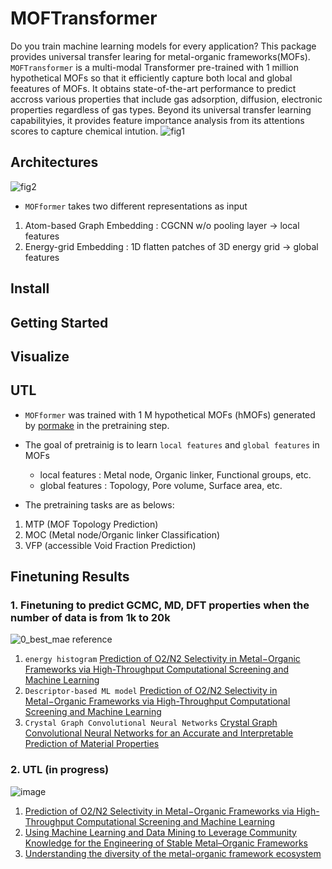 # MOFTransformer

 Do you train machine learning models for every application? This package provides universal transfer learing for metal-organic frameworks(MOFs). `MOFTransformer` is a multi-modal Transformer pre-trained with 1 million hypothetical MOFs so that it efficiently capture both local and global feeatures of MOFs. It obtains state-of-the-art performance to predict accross various properties that include gas adsorption, diffusion, electronic properties regardless of gas types. Beyond its universal transfer learning capabilityies, it provides feature importance analysis from its attentions scores to capture chemical intution.
![fig1](https://user-images.githubusercontent.com/64190846/167797065-1a104b35-a949-4775-93d4-c7310d90afbb.jpg)

## Architectures
![fig2](https://user-images.githubusercontent.com/64190846/167792454-32ea32ad-29ba-4230-a15d-7e51c3ce8412.jpg)
- `MOFformer` takes two different representations as input
1) Atom-based Graph Embedding : CGCNN w/o pooling layer -> local features
2) Energy-grid Embedding : 1D flatten patches of 3D energy grid -> global features

## Install

## Getting Started

## Visualize

## UTL

- `MOFformer` was trained with 1 M hypothetical MOFs (hMOFs) generated
  by [pormake](https://github.com/Sangwon91/PORMAKE) in the pretraining step.
- The goal of pretrainig is to learn `local features` and `global features` in MOFs
    - local features : Metal node, Organic linker, Functional groups, etc.
    - global features : Topology, Pore volume, Surface area, etc.

- The pretraining tasks are as belows:

1) MTP (MOF Topology Prediction)
2) MOC (Metal node/Organic linker Classification)
3) VFP (accessible Void Fraction Prediction)



## Finetuning Results

### 1. Finetuning to predict GCMC, MD, DFT properties when the number of data is from 1k to 20k

![0_best_mae](https://user-images.githubusercontent.com/64190846/167793802-2e18a15a-24f5-4cc9-88e2-9254f4fb20d0.jpg)
reference

1. `energy histogram` [Prediction of O2/N2 Selectivity in Metal−Organic Frameworks via High-Throughput Computational Screening and Machine Learning](https://pubs.rsc.org/en/content/articlelanding/2019/me/c8me00050f)
2. `Descriptor-based ML model` [Prediction of O2/N2 Selectivity in Metal−Organic Frameworks via High-Throughput Computational Screening and Machine Learning](https://pubs.acs.org/doi/abs/10.1021/acsami.1c18521)
3. `Crystal Graph Convolutional Neural Networks` [Crystal Graph Convolutional Neural Networks for an Accurate and Interpretable Prediction of Material Properties](https://journals.aps.org/prl/abstract/10.1103/PhysRevLett.120.145301)


### 2. UTL (in progress)

![image](https://user-images.githubusercontent.com/64190846/171344412-c43cbf12-adc3-41ab-86ef-f4d65ea35765.png)

1. [Prediction of O2/N2 Selectivity in Metal−Organic Frameworks via High-Throughput Computational Screening and Machine Learning](https://pubs.acs.org/doi/abs/10.1021/acsami.1c18521)
2. [Using Machine Learning and Data Mining to Leverage Community Knowledge for the Engineering of Stable Metal–Organic Frameworks](https://pubs.acs.org/doi/10.1021/jacs.1c07217)
3. [Understanding the diversity of the metal-organic framework ecosystem](https://www.nature.com/articles/s41467-020-17755-8)
